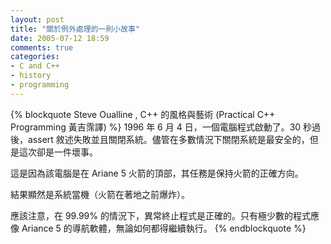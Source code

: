 ```yaml
---
layout: post
title: "關於例外處理的一則小故事"
date: 2005-07-12 18:59
comments: true
categories: 
- C and C++
- history
- programming
---
```

{% blockquote Steve Oualline , C++ 的風格與藝術 (Practical C++ Programming 黃吉霈譯) %}
1996 年 6 月 4 日，一個電腦程式啟動了。30 秒過後，assert 敘述失敗並且關閉系統。儘管在多數情況下關閉系統是最安全的，但是這次卻是一件壞事。

這是因為該電腦是在 Ariane 5 火箭的頂部，其任務是保持火箭的正確方向。

結果顯然是系統當機（火箭在著地之前爆炸）。

應該注意，在 99.99% 的情況下，異常終止程式是正確的。只有極少數的程式應像 Ariance 5 的導航軟體，無論如何都得繼續執行。
{% endblockquote %}
